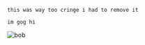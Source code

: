 `this was way too cringe i had to remove it`

`im gog hi`

![bob](https://user-images.githubusercontent.com/49820048/148655753-ac1d8d9b-8f2e-417f-9162-6e7f3e833acf.gif)
